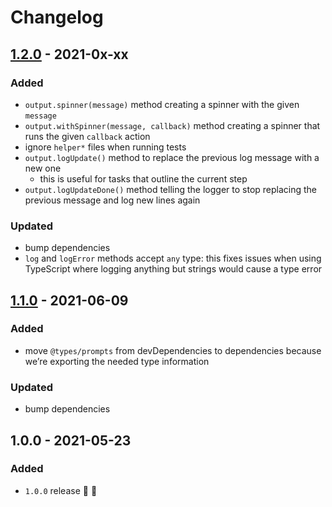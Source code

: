 # Changelog


## [1.2.0](https://github.com/supercharge/console-io/compare/v1.1.0...v1.2.0) - 2021-0x-xx

### Added
- `output.spinner(message)` method creating a spinner with the given `message`
- `output.withSpinner(message, callback)` method creating a spinner that runs the given `callback` action
- ignore `helper*` files when running tests
- `output.logUpdate()` method to replace the previous log message with a new one
  - this is useful for tasks that outline the current step
- `output.logUpdateDone()` method telling the logger to stop replacing the previous message and log new lines again

### Updated
- bump dependencies
- `log` and `logError` methods accept `any` type: this fixes issues when using TypeScript where logging anything but strings would cause a type error


## [1.1.0](https://github.com/supercharge/console-io/compare/v1.0.0...v1.1.0) - 2021-06-09

### Added
- move `@types/prompts` from devDependencies to dependencies because we’re exporting the needed type information

### Updated
- bump dependencies


## 1.0.0 - 2021-05-23

### Added
- `1.0.0` release 🚀 🎉
